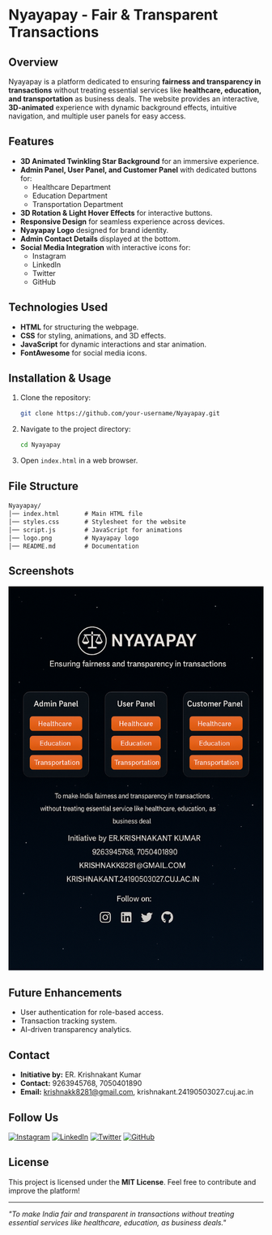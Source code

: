 # Nyayapay - Fair & Transparent Transactions

## Overview
Nyayapay is a platform dedicated to ensuring **fairness and transparency in transactions** without treating essential services like **healthcare, education, and transportation** as business deals. The website provides an interactive, **3D-animated** experience with dynamic background effects, intuitive navigation, and multiple user panels for easy access.

## Features
- **3D Animated Twinkling Star Background** for an immersive experience.
- **Admin Panel, User Panel, and Customer Panel** with dedicated buttons for:
  - Healthcare Department
  - Education Department
  - Transportation Department
- **3D Rotation & Light Hover Effects** for interactive buttons.
- **Responsive Design** for seamless experience across devices.
- **Nyayapay Logo** designed for brand identity.
- **Admin Contact Details** displayed at the bottom.
- **Social Media Integration** with interactive icons for:
  - Instagram
  - LinkedIn
  - Twitter
  - GitHub

## Technologies Used
- **HTML** for structuring the webpage.
- **CSS** for styling, animations, and 3D effects.
- **JavaScript** for dynamic interactions and star animation.
- **FontAwesome** for social media icons.

## Installation & Usage
1. Clone the repository:
   ```sh
   git clone https://github.com/your-username/Nyayapay.git
   ```
2. Navigate to the project directory:
   ```sh
   cd Nyayapay
   ```
3. Open `index.html` in a web browser.

## File Structure
```
Nyayapay/
│── index.html       # Main HTML file
│── styles.css       # Stylesheet for the website
│── script.js        # JavaScript for animations
│── logo.png         # Nyayapay logo
│── README.md        # Documentation
```

## Screenshots
![Nyayapay Homepage](screenshot.png)

## Future Enhancements
- User authentication for role-based access.
- Transaction tracking system.
- AI-driven transparency analytics.

## Contact
- **Initiative by:** ER. Krishnakant Kumar
- **Contact:** 9263945768, 7050401890
- **Email:** krishnakk8281@gmail.com, krishnakant.24190503027.cuj.ac.in

## Follow Us
[![Instagram](https://img.shields.io/badge/Instagram-%23E4405F.svg?style=for-the-badge&logo=instagram&logoColor=white)](https://instagram.com/yourprofile)
[![LinkedIn](https://img.shields.io/badge/LinkedIn-%230077B5.svg?style=for-the-badge&logo=linkedin&logoColor=white)](https://linkedin.com/in/yourprofile)
[![Twitter](https://img.shields.io/badge/Twitter-%231DA1F2.svg?style=for-the-badge&logo=twitter&logoColor=white)](https://twitter.com/yourprofile)
[![GitHub](https://img.shields.io/badge/GitHub-%23121011.svg?style=for-the-badge&logo=github&logoColor=white)](https://github.com/yourprofile)

## License
This project is licensed under the **MIT License**. Feel free to contribute and improve the platform!

---

*"To make India fair and transparent in transactions without treating essential services like healthcare, education, as business deals."*

